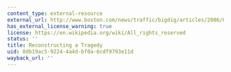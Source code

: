 ```yaml
---
content_type: external-resource
external_url: http://www.boston.com/news/traffic/bigdig/articles/2006/07/21/reconstructing_a_tragedy/
has_external_license_warning: true
license: https://en.wikipedia.org/wiki/All_rights_reserved
status: ''
title: Reconstructing a Tragedy
uid: 8db19ac5-9224-4a4d-bf0a-6cdf9793e11d
wayback_url: ''
---
```


